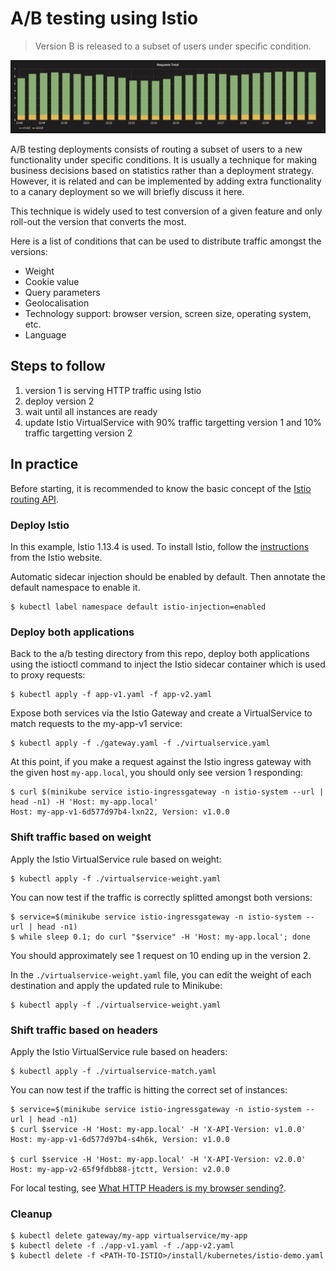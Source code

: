 A/B testing using Istio
=======================

> Version B is released to a subset of users under specific condition.

![kubernetes ab-testing deployment](grafana-ab-testing.png)

A/B testing deployments consists of routing a subset of users to a new
functionality under specific conditions. It is usually a technique for making
business decisions based on statistics rather than a deployment strategy.
However, it is related and can be implemented by adding extra functionality to a
canary deployment so we will briefly discuss it here.

This technique is widely used to test conversion of a given feature and only
roll-out the version that converts the most.

Here is a list of conditions that can be used to distribute traffic amongst the
versions:

- Weight
- Cookie value
- Query parameters
- Geolocalisation
- Technology support: browser version, screen size, operating system, etc.
- Language

## Steps to follow

1. version 1 is serving HTTP traffic using Istio
1. deploy version 2
1. wait until all instances are ready
1. update Istio VirtualService with 90% traffic targetting version 1 and 10%
   traffic targetting version 2

## In practice

Before starting, it is recommended to know the basic concept of the
[Istio routing API](https://istio.io/blog/2018/v1alpha3-routing/).

### Deploy Istio

In this example, Istio 1.13.4 is used. To install Istio, follow the
[instructions](https://istio.io/latest/docs/setup/install/helm/) from the
Istio website.

Automatic sidecar injection should be enabled by default. Then annotate the
default namespace to enable it.

```
$ kubectl label namespace default istio-injection=enabled
```

### Deploy both applications

Back to the a/b testing directory from this repo, deploy both applications using
the istioctl command to inject the Istio sidecar container which is used to
proxy requests:

```
$ kubectl apply -f app-v1.yaml -f app-v2.yaml
```

Expose both services via the Istio Gateway and create a VirtualService to match
requests to the my-app-v1 service:

```
$ kubectl apply -f ./gateway.yaml -f ./virtualservice.yaml
```

At this point, if you make a request against the Istio ingress gateway with the
given host `my-app.local`, you should only see version 1 responding:

```
$ curl $(minikube service istio-ingressgateway -n istio-system --url | head -n1) -H 'Host: my-app.local'
Host: my-app-v1-6d577d97b4-lxn22, Version: v1.0.0
```

### Shift traffic based on weight

Apply the Istio VirtualService rule based on weight:

```
$ kubectl apply -f ./virtualservice-weight.yaml
```

You can now test if the traffic is correctly splitted amongst both versions:

```
$ service=$(minikube service istio-ingressgateway -n istio-system --url | head -n1)
$ while sleep 0.1; do curl "$service" -H 'Host: my-app.local'; done
```

You should approximately see 1 request on 10 ending up in the version 2.

In the `./virtualservice-weight.yaml` file, you can edit the weight of each
destination and apply the updated rule to Minikube:

```
$ kubectl apply -f ./virtualservice-weight.yaml
```

### Shift traffic based on headers

Apply the Istio VirtualService rule based on headers:

```
$ kubectl apply -f ./virtualservice-match.yaml
```

You can now test if the traffic is hitting the correct set of instances:

```
$ service=$(minikube service istio-ingressgateway -n istio-system --url | head -n1)
$ curl $service -H 'Host: my-app.local' -H 'X-API-Version: v1.0.0'
Host: my-app-v1-6d577d97b4-s4h6k, Version: v1.0.0

$ curl $service -H 'Host: my-app.local' -H 'X-API-Version: v2.0.0'
Host: my-app-v2-65f9fdbb88-jtctt, Version: v2.0.0
```

For local testing, see [What HTTP Headers is my browser sending?](https://www.whatismybrowser.com/detect/what-http-headers-is-my-browser-sending).

### Cleanup

```
$ kubectl delete gateway/my-app virtualservice/my-app
$ kubectl delete -f ./app-v1.yaml -f ./app-v2.yaml
$ kubectl delete -f <PATH-TO-ISTIO>/install/kubernetes/istio-demo.yaml
```
